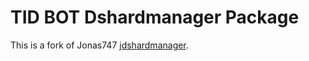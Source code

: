 TID BOT Dshardmanager Package
================

This is a fork of Jonas747 [jdshardmanager](https://github.com/jonas747/jdshardmanager).